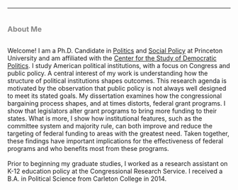 <hr>
<div class="row">
  <div class="column left" style="color:#888"> <h3>About Me</h3> </div>
  <div class="column right"> <p> Welcome! I am a Ph.D. Candidate in <a href="https://politics.princeton.edu/">Politics</a> and <a href="http://wws.princeton.edu/graduate-programs/programs-and-certificates/joint-degree-program-social-policy">Social Policy</a> at Princeton University and am affiliated with the <a href="https://csdp.princeton.edu/">Center for the Study of Democratic Politics</a>. I study American political institutions, with a focus on Congress and public policy. A central interest of my work is understanding how the structure of political institutions shapes outcomes. This research agenda is motivated by the observation that public policy is not always well designed to meet its stated goals. My dissertation examines how the congressional bargaining process shapes, and at times distorts, federal grant programs. I show that legislators alter grant programs to bring more funding to their states. What is more, I show how institutional features, such as the committee system and majority rule, can both improve and reduce the targeting of federal funding to areas with the greatest need. Taken together, these findings have important implications for the effectiveness of federal programs and who benefits most from these programs.<br> <br>Prior to beginning my graduate studies, I worked as a research assistant on K-12 education policy at the Congressional Research Service. I received a B.A. in Political Science from Carleton College in 2014.</p> </div>
</div>

